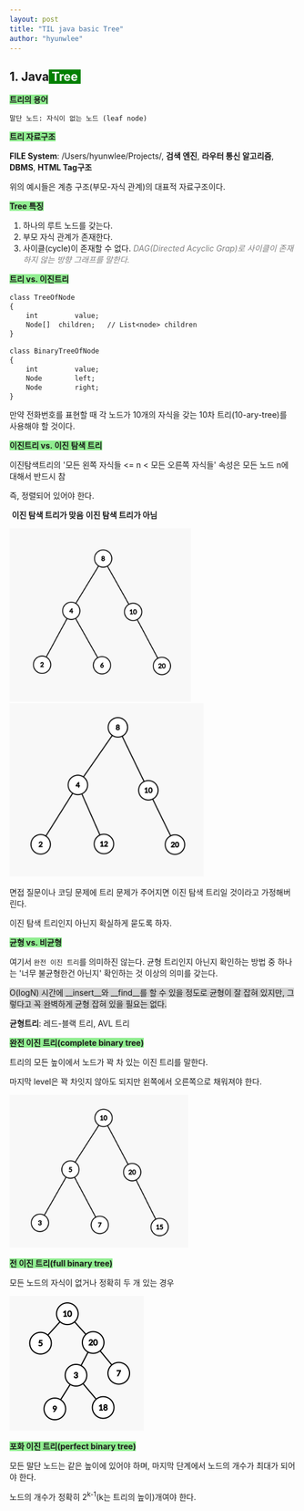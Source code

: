 ```yaml
---
layout: post
title: "TIL java basic Tree"
author: "hyunwlee"
---
```


## 1. Java<span style="background-color:green; color:white"> Tree </span>

<span style="background-color:lightgreen">__트리의 용어__</span>

```
말단 노드: 자식이 없는 노드 (leaf node)

```



<span style="background-color:lightgreen">__트리 자료구조__</span>

__FILE System__: /Users/hyunwlee/Projects/, __검색 엔진__, __라우터 통신 알고리즘__, __DBMS__, __HTML Tag구조__

위의 예시들은 계층 구조(부모-자식 관계)의 대표적 자료구조이다.



<span style="background-color:lightgreen">__Tree 특징__</span>

1. 하나의 루트 노드를 갖는다.
2. 부모 자식 관계가 존재한다.
3. 사이클(cycle)이 존재할 수 없다. <span style="color:grey">_DAG(Directed Acyclic Grap)로 사이클이 존재하지 않는 방향 그래프를 말한다._</span>



<span style="background-color:lightgreen">__트리 vs. 이진트리__</span>

```
class TreeOfNode
{
	int			value;
	Node[]	children; 	// List<node> children
}
```

```
class BinaryTreeOfNode
{
	int			value;
	Node		left;
	Node		right;
}
```

만약 전화번호를 표현할 때 각 노드가 10개의 자식을 갖는 10차 트리(10-ary-tree)를 사용해야 할 것이다.



<span style="background-color:lightgreen">__이진트리 vs. 이진 탐색 트리__</span>

이진탐색트리의 '모든 왼쪽 자식들 <= n < 모든 오른쪽 자식들' 속성은 모든 노드 n에 대해서 반드시 참

즉, 정렬되어 있어야 한다.

​					__이진 탐색 트리가 맞음__												__이진 탐색 트리가 아님__

<img src="https://github.com/hyunwlee-dev/TIL/blob/5ea043340aac2691082d476c1da1fcee5d88f265/images/tree/tree1.png?raw=true" style="zoom:40%;" /><img src="https://github.com/hyunwlee-dev/TIL/blob/5ea043340aac2691082d476c1da1fcee5d88f265/images/tree/tree2.png?raw=true" style="zoom:45%;" />

면접 질문이나 코딩 문제에 트리 문제가 주어지면 이진 탐색 트리일 것이라고 가정해버린다.

이진 탐색 트리인지 아닌지 확실하게 묻도록 하자.



<span style="background-color:lightgreen">__균형 vs. 비균형__</span>

여기서 `완전 이진 트리`를 의미하진 않는다. 균형 트리인지 아닌지 확인하는 방법 중 하나는 '너무 불균형한건 아닌지' 확인하는 것 이상의 의미를 갖는다.

<span style="background-color:lightgrey">O(logN) 시간에 __insert__와 __find__를 할 수 있을 정도로 균형이 잘 잡혀 있지만, 그렇다고 꼭 완벽하게 균형 잡혀 있을 필요는 없다.</span>

__균형트리__: 레드-블랙 트리, AVL 트리



<span style="background-color:lightgreen">__완전 이진 트리(complete binary tree)__</span>

트리의 모든 높이에서 노드가 꽉 차 있는 이진 트리를 말한다.

마지막 level은 꽉 차잇지 않아도 되지만 왼쪽에서 오른쪽으로 채워져야 한다.



<img src="https://github.com/hyunwlee-dev/TIL/blob/dcb81b4092c33bc2ca45e315bcc07b4b9fe37bfd/images/tree/tree3.png?raw=true" style="zoom:40%;"/>



<span style="background-color:lightgreen">__전 이진 트리(full binary tree)__</span>

모든 노드의 자식이 없거나 정확히 두 개 있는 경우

<img src="https://github.com/hyunwlee-dev/TIL/blob/26186566e0d924270d2e571b12de0024e58d08e7/images/tree/tree4.png?raw=true" style="zoom:50%;"/>



<span style="background-color:lightgreen">__포화 이진 트리(perfect binary tree)__</span>

모든 말단 노드는 같은 높이에 있어야 하며, 마지막 단계에서 노드의 개수가 최대가 되어야 한다.

노드의 개수가 정확히 2<sup>k-1</sup>(k는 트리의 높이)개여야 한다.
